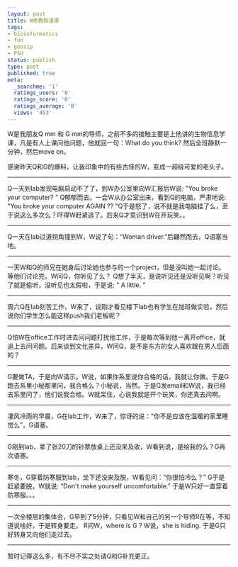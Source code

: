 ```yaml
---
layout: post
title: W老教授语录
tags:
- bioinformatics
- fun
- gossip
- PSU
status: publish
type: post
published: true
meta:
  _searchme: '1'
  ratings_users: '0'
  ratings_score: '0'
  ratings_average: '0'
  views: '453'
---
```

W是我朋友Q mm 和 G mm的导师，之前不多的接触主要是上他讲的生物信息学课，凡是有人上课问他问题，他就回一句：What do you think? 然后全班静默一分钟，然后move on。

感谢昨天Q和G的爆料，让我印象中的有些古怪的W，变成一超级可爱的老头子。

----

Q一天到lab发现电脑启动不了了，到W办公室里向W汇报后W说: "You broke your computer? " Q郁郁而去。一会W从办公室出来，看到Q的电脑，严肃地说: "You broke your computer AGAIN ?? "Q于是怒了，说不就是我电脑挂了么，至于说这么多次么？吓得W赶紧逃了。后来Q才意识到W在开玩笑。。

----

Q一天在lab过道拐角撞到W，W说了句：“Woman driver.”后翩然而去，Q语塞当地。

----

一天W和Q的师兄在她身后讨论她也参与的一个project，但是没叫她一起讨论。等他们讨论完，W问Q，你听见了么？ Q想了半天，是说听见还是没听见啊？听见了就是偷听，没听见也太假啦，于是说: " A little. "

----

周六Q在lab刻苦工作，W来了，说刚才看见楼下lab也有学生在加班做实验，然后说你们学生怎么能这样push我们老板呢？

----

Q怕W在office工作时进去问问题打扰他工作，于是每次等到他一离开office，就追上去问问题。后来谈到文化差异，W问Q，是不是东方的女人喜欢跟在男人后面的？

----

G要做TA，于是向W请示。W说，如果你系里说你合格的话，我就让你做。于是G跑去系里小秘那里问，我合格么？小秘说，当然。于是G发email和W说，我已经去系里问了，他们说我合格。W就呆住，心说我就是开个玩笑，你还真去问啊。

----

凄风冷雨的早晨，G在lab工作，W来了，惊讶的说："你不是应该在温暖的家里睡觉么”，G语塞。

----

G刚到lab，拿了张20刀的钞票放桌上还没来及收，W看到说，是给我的么？G再次语塞。

----

寒冬，G穿着防寒服到lab，坐下还没来及脱，W看见问：“你很怕冷么？” G于是赶紧要脱，W就说: “Don't make yourself uncomfortable." 于是W只好一直穿着防寒服。。。

----

一次全楼层的集体会，G早到了5分钟，只看见W和自己的另一个导师R在等，不知道说啥好，于是转身要走。 R问W，where is G ? W说，she is hiding. 于是G只好转身又向他们走过去。

----

暂时记得这么多，有不尽不实之处请Q和G补充更正。
